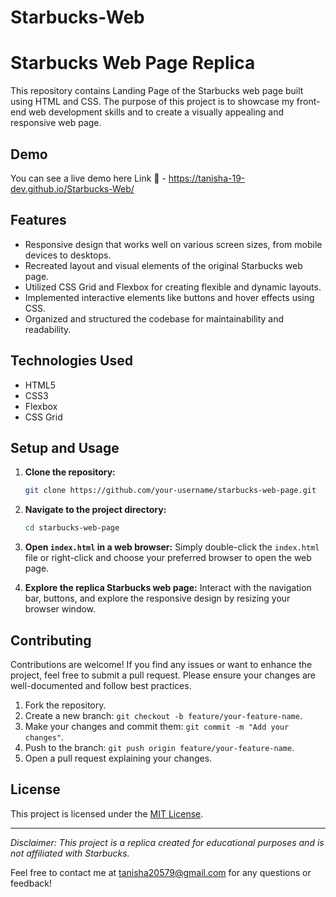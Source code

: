 # Starbucks-Web
# Starbucks Web Page Replica

This repository contains Landing Page of the Starbucks web page built using HTML and CSS. The purpose of this project is to showcase my front-end web development skills and to create a visually appealing and responsive web page.

## Demo

You can see a live demo here
Link 🔗 - https://tanisha-19-dev.github.io/Starbucks-Web/

## Features

- Responsive design that works well on various screen sizes, from mobile devices to desktops.
- Recreated layout and visual elements of the original Starbucks web page.
- Utilized CSS Grid and Flexbox for creating flexible and dynamic layouts.
- Implemented interactive elements like buttons and hover effects using CSS.
- Organized and structured the codebase for maintainability and readability.

## Technologies Used

- HTML5
- CSS3
- Flexbox
- CSS Grid

## Setup and Usage

1. **Clone the repository:**

   ```bash
   git clone https://github.com/your-username/starbucks-web-page.git
   ```

2. **Navigate to the project directory:**

   ```bash
   cd starbucks-web-page
   ```

3. **Open `index.html` in a web browser:** Simply double-click the `index.html` file or right-click and choose your preferred browser to open the web page.

4. **Explore the replica Starbucks web page:** Interact with the navigation bar, buttons, and explore the responsive design by resizing your browser window.

## Contributing

Contributions are welcome! If you find any issues or want to enhance the project, feel free to submit a pull request. Please ensure your changes are well-documented and follow best practices.

1. Fork the repository.
2. Create a new branch: `git checkout -b feature/your-feature-name`.
3. Make your changes and commit them: `git commit -m "Add your changes"`.
4. Push to the branch: `git push origin feature/your-feature-name`.
5. Open a pull request explaining your changes.

## License

This project is licensed under the [MIT License](LICENSE).

---

*Disclaimer: This project is a replica created for educational purposes and is not affiliated with Starbucks.*

Feel free to contact me at tanisha20579@gmail.com for any questions or feedback!
